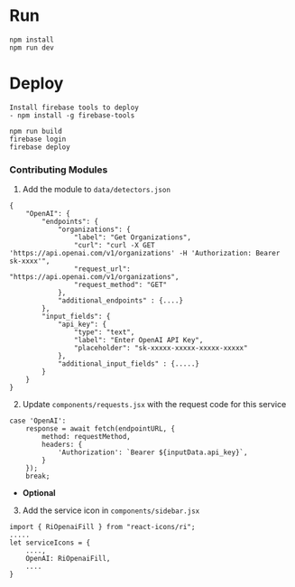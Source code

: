 # Run
```
npm install
npm run dev
```


# Deploy
```
Install firebase tools to deploy
- npm install -g firebase-tools

npm run build
firebase login
firebase deploy
```



### Contributing Modules
1. Add the module to `data/detectors.json`
```
{
    "OpenAI": {
        "endpoints": {
            "organizations": {
                "label": "Get Organizations",
                "curl": "curl -X GET 'https://api.openai.com/v1/organizations' -H 'Authorization: Bearer sk-xxxx'",
                "request_url": "https://api.openai.com/v1/organizations",
                "request_method": "GET"
            },
            "additional_endpoints" : {....}
        },
        "input_fields": {
            "api_key": {
                "type": "text",
                "label": "Enter OpenAI API Key",
                "placeholder": "sk-xxxxx-xxxxx-xxxxx-xxxxx"
            },
            "additional_input_fields" : {.....}
        }
    }
}
```
2. Update `components/requests.jsx` with the request code for this service
```
case 'OpenAI':
    response = await fetch(endpointURL, {
        method: requestMethod,
        headers: {
            'Authorization': `Bearer ${inputData.api_key}`,
        }
    });
    break;
```
- **Optional**
3. Add the service icon in `components/sidebar.jsx`
```
import { RiOpenaiFill } from "react-icons/ri";
.....
let serviceIcons = {
    ....,
    OpenAI: RiOpenaiFill,
    ....
}
```